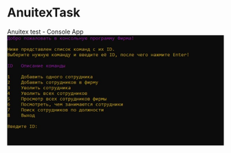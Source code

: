 # AnuitexTask
Anuitex test - Console App
![Image alt](https://github.com/BOGovik/AnuitexTask/raw/master/Безымянный.jpg)
